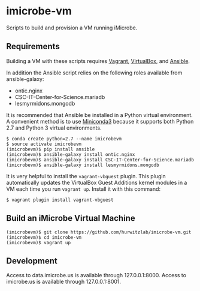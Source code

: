 # imicrobe-vm
Scripts to build and provision a VM running iMicrobe.

## Requirements
Building a VM with these scripts requires [Vagrant](https://www.vagrantup.com/), [VirtualBox](https://www.virtualbox.org/), and [Ansible](https://www.ansible.com/).

In addition the Ansible script relies on the following roles available from ansible-galaxy:
 + ontic.nginx
 + CSC-IT-Center-for-Science.mariadb
 + lesmyrmidons.mongodb

It is recommended that Ansible be installed in a Python virtual environment. A convenient method is to use [Miniconda3](https://conda.io/docs/install/quick.html#os-x-miniconda-install) because it supports both Python 2.7 and Python 3 virtual environments.

```
$ conda create python=2.7 --name imicrobevm
$ source activate imicrobevm
(imicrobevm)$ pip install ansible
(imicrobevm)$ ansible-galaxy install ontic.nginx
(imicrobevm)$ ansible-galaxy install CSC-IT-Center-for-Science.mariadb
(imicrobevm)$ ansible-galaxy install lesmyrmidons.mongodb
```

It is very helpful to install the `vagrant-vbguest` plugin. This plugin automatically updates the VirtualBox Guest Additions kernel modules in a VM each time you run `vagrant up`. Install it with this command:

```
$ vagrant plugin install vagrant-vbguest
```

## Build an iMicrobe Virtual Machine

```
(imicrobevm)$ git clone https://github.com/hurwitzlab/imicrobe-vm.git
(imicrobevm)$ cd imicrobe-vm
(imicrobevm)$ vagrant up
```

## Development
Access to data.imicrobe.us is available through 127.0.0.1:8000.
Access to imicrobe.us is available through 127.0.0.1:8001.
